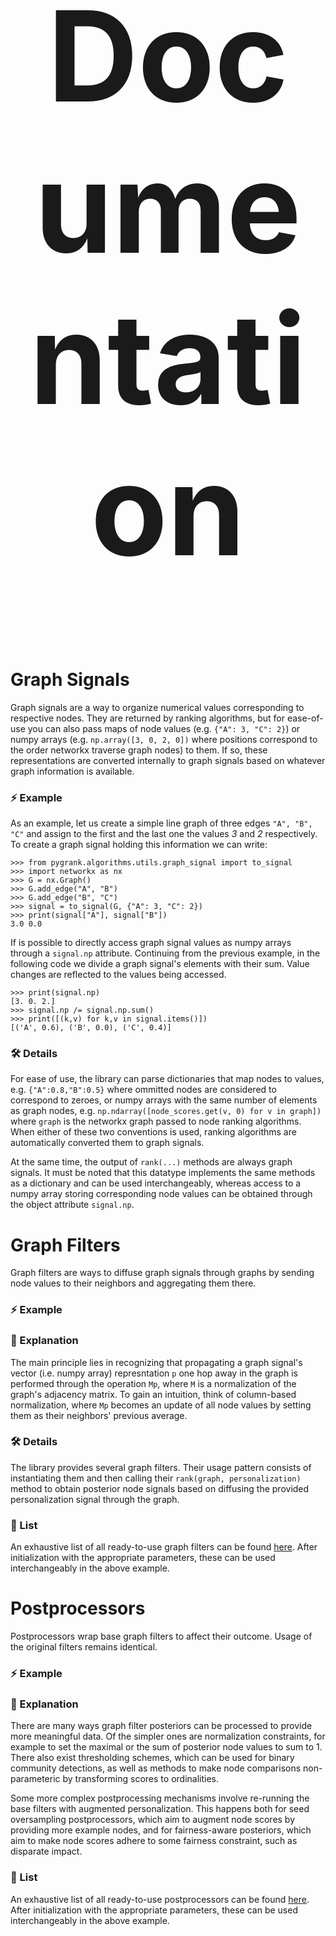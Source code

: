 <center><h1 style=font-size:200px>Documentation</h1></center> 

# Graph Signals
Graph signals are a way to organize numerical values corresponding to respective
nodes. They
are returned by ranking algorithms, but for ease-of-use you can also pass
maps of node values (e.g.  `{"A": 3, "C": 2}`)
or numpy arrays (e.g. `np.array([3, 0, 2, 0])` where positions correspond
to the order networkx traverse graph nodes) to them. If so,
these representations are converted internally to graph signals based on
whatever graph information is available.

### :zap: Example
As an example, let us create a simple line graph of three edges `"A", "B", "C"` 
and assign to the first and the last one the values *3* and *2* respectively.
To create a graph signal holding this information we can write:

```
>>> from pygrank.algorithms.utils.graph_signal import to_signal
>>> import networkx as nx
>>> G = nx.Graph()
>>> G.add_edge("A", "B")
>>> G.add_edge("B", "C")
>>> signal = to_signal(G, {"A": 3, "C": 2})
>>> print(signal["A"], signal["B"])
3.0 0.0
```

If is possible to directly access graph signal values as numpy arrays
through a `signal.np` attribute. Continuing from the previous example,
in the following code we divide a graph signal's elements with their sum.
Value changes are reflected to the values being accessed.

```
>>> print(signal.np)
[3. 0. 2.]
>>> signal.np /= signal.np.sum()
>>> print([(k,v) for k,v in signal.items()])
[('A', 0.6), ('B', 0.0), ('C', 0.4)]
```

### :hammer_and_wrench: Details
For ease of use, the library can parse
dictionaries that map nodes to values, e.g. `{"A":0.8,"B":0.5}`
where ommitted nodes are considered to correspond to zeroes,
or numpy arrays with the same number of elements as graph nodes,
e.g. `np.ndarray([node_scores.get(v, 0) for v in graph])` where `graph` is the networkx
graph passed to node ranking algorithms. When either of these two conventions is used,
ranking algorithms are automatically converted them to graph signals.

At the same time, the output of `rank(...)` methods are always graph signals. It must
be noted that this datatype implements the same methods as a dictionary and can
be used interchangeably, whereas access to a numpy array storing corresponding node
values can be obtained through the object attribute `signal.np`.



# Graph Filters
Graph filters are ways to diffuse graph signals through graphs by sending
node values to their neighbors and aggregating them there. 

### :zap: Example


### :brain: Explanation
The main principle
lies in recognizing that propagating a graph signal's vector (i.e. numpy array)
represntation `p` one hop away in the graph is performed through the operation
`Mp`, where `M` is a normalization of the graph's adjacency matrix. To gain an
intuition, think of column-based normalization, where `Mp`
becomes an update of all node values by setting them as their
neighbors' previous average.

### :hammer_and_wrench: Details
The library provides several graph filters. Their usage pattern consists
of instantiating them and then calling their `rank(graph, personalization)`
method to obtain posterior node signals based on diffusing the provided
personalization signal through the graph.

### :scroll: List
An exhaustive list of all ready-to-use graph filters can be
found [here](graph_filters.md). After initialization with the appropriate
parameters, these can be used interchangeably in the above example.

# Postprocessors
Postprocessors wrap base graph filters to affect their outcome. Usage
of the original filters remains identical.

### :zap: Example

### :brain: Explanation
There are many ways graph filter posteriors can be processed to provide
more meaningful data. Of the simpler ones are normalization constraints,
for example to set the maximal or the sum of posterior node values to
sum to 1. There also exist thresholding schemes, which can be used
for binary community detections, as well as methods to make node
comparisons non-parameteric by transforming scores to ordinalities.

Some more complex postprocessing mechanisms involve re-running the 
base filters with augmented personalization. This happens both for
seed oversampling postprocessors, which aim to augment node scores
by providing more example nodes, and for fairness-aware posteriors,
which aim to make node scores adhere to some fairness constraint, 
such as disparate impact.

### :scroll: List
An exhaustive list of all ready-to-use postprocessors can be
found [here](postprocessors.md). After initialization with the appropriate
parameters, these can be used interchangeably in the above example.
